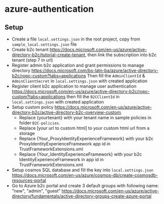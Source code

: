 # azure-authentication

## Setup
- Create a file `local.settings.json` in the root project, copy from `sample_local.settings.json` file
- Create b2c tenant https://docs.microsoft.com/en-us/azure/active-directory-b2c/tutorial-create-tenant, then link the subscription into b2c tenant (step 7 in url)
- Register admin b2c application and grant permissions to manage directory https://docs.microsoft.com/bs-latn-ba/azure/active-directory-b2c/ropc-custom?tabs=applications Then fill the `AdminClientId` & `AdminClientSecret` in `local.settings.json` with created application
- Register client b2c application to manage user authentication https://docs.microsoft.com/en-us/azure/active-directory-b2c/ropc-custom?tabs=applications then fill the `B2CClientId` in `local.settings.json` with created application
- Setup custom policy https://docs.microsoft.com/en-us/azure/active-directory-b2c/active-directory-b2c-overview-custom.
    + Replace {yourtenant} with your tenant name in sample policies in folder `B2C-policies`.
    + Replace [your url to custom html] to your custom html url from a storage 
    + Replace  {Your_ProxyIdentityExperienceFramework} with your b2c ProxyIdentityExperienceFramework app id in TrustFrameworkExtensions.xml
    + Replace  {Your_IdentityExperienceFramework} with your b2c IdentityExperienceFramework in app id in TrustFrameworkExtensions.xml
- Setup cosmos SQL database and fill the key into `local.settings.json` https://docs.microsoft.com/en-us/azure/cosmos-db/create-cosmosdb-resources-portal
- Go to Azure b2c portal and create 3 default groups with following name: "new", "admin", "guest" https://docs.microsoft.com/en-us/azure/active-directory/fundamentals/active-directory-groups-create-azure-portal